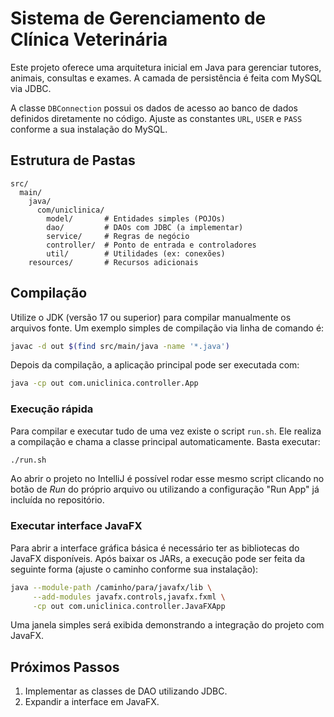 # Sistema de Gerenciamento de Clínica Veterinária

Este projeto oferece uma arquitetura inicial em Java para gerenciar tutores, animais, consultas e exames. A camada de persistência é feita com MySQL via JDBC.

A classe `DBConnection` possui os dados de acesso ao banco de dados definidos diretamente no código. Ajuste as constantes `URL`, `USER` e `PASS` conforme a sua instalação do MySQL.

## Estrutura de Pastas
```
src/
  main/
    java/
      com/uniclinica/
        model/       # Entidades simples (POJOs)
        dao/         # DAOs com JDBC (a implementar)
        service/     # Regras de negócio
        controller/  # Ponto de entrada e controladores
        util/        # Utilidades (ex: conexões)
    resources/       # Recursos adicionais
```

## Compilação
Utilize o JDK (versão 17 ou superior) para compilar manualmente os arquivos fonte.
Um exemplo simples de compilação via linha de comando é:

```bash
javac -d out $(find src/main/java -name '*.java')
```

Depois da compilação, a aplicação principal pode ser executada com:

```bash
java -cp out com.uniclinica.controller.App
```

### Execução rápida

Para compilar e executar tudo de uma vez existe o script `run.sh`. Ele realiza a
compilação e chama a classe principal automaticamente. Basta executar:

```bash
./run.sh
```

Ao abrir o projeto no IntelliJ é possível rodar esse mesmo script clicando no
botão de _Run_ do próprio arquivo ou utilizando a configuração "Run App" já
incluída no repositório.

### Executar interface JavaFX

Para abrir a interface gráfica básica é necessário ter as bibliotecas do JavaFX disponíveis. Após baixar os JARs, a execução pode ser feita da seguinte forma (ajuste o caminho conforme sua instalação):

```bash
java --module-path /caminho/para/javafx/lib \
     --add-modules javafx.controls,javafx.fxml \
     -cp out com.uniclinica.controller.JavaFXApp
```

Uma janela simples será exibida demonstrando a integração do projeto com JavaFX.

## Próximos Passos
1. Implementar as classes de DAO utilizando JDBC.
2. Expandir a interface em JavaFX.
